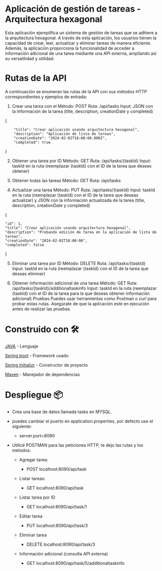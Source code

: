 # Aplicación de gestión de tareas - Arquitectura hexagonal
Esta aplicación ejemplifica un sistema de gestión de tareas que se adhiere a la arquitectura hexagonal. A través de esta aplicación, los usuarios tienen la capacidad de crear, leer, actualizar y eliminar tareas de manera eficiente. Además, la aplicación proporciona la funcionalidad de acceder a información adicional de una tarea mediante una API externa, ampliando así su versatilidad y utilidad.

# Rutas de la API
A continuación se enumeran las rutas de la API con sus métodos HTTP correspondientes y ejemplos de entrada:

1. Crear una tarea con el Método: POST Ruta: /api/tasks Input: JSON con la información de la tarea (title, description, creationDate y completed)
   
{

        "title": "Crear aplicación usando arquitectura hexagonal",
        "description": "Aplicación de lista de tareas",
        "creationDate": "2024-02-02T18:00:00.000Z",
        "completed": true
   
}

2. Obtener una tarea por ID Método: GET Ruta: /api/tasks/{taskId} Input: taskId en la ruta (reemplazar {taskId} con el ID de la tarea que deseas obtener)

3. Obtener todas las tareas Método: GET Ruta: /api/tasks

4. Actualizar una tarea Método: PUT Ruta: /api/tasks/{taskId} Input: taskId en la ruta (reemplazar {taskId} con el ID de la tarea que deseas actualizar) y JSON con la información actualizada de la tarea (title, description, creationDate y completed)

{  

    "id": 1,
    "title": "Crear aplicación usando arquitectura hexagonal",
    "description": "Probando edición de tarea en la aplicación de lista de tareas",
    "creationDate": "2024-02-02T18:00:00",
    "completed": false
    
}

5. Eliminar una tarea por ID Método: DELETE Ruta: /api/tasks/{taskId} Input: taskId en la ruta (reemplazar {taskId} con el ID de la tarea que deseas eliminar)

6. Obtener información adicional de una tarea Método: GET Ruta: /api/tasks/{taskId}/additionaltaskinfo Input: taskId en la ruta (reemplazar {taskId} con el ID de la tarea para la que deseas obtener información adicional) Pruebas Puedes usar herramientas como Postman o curl para probar estas rutas. Asegúrate de que la aplicación esté en ejecución antes de realizar las pruebas.

# Construido con 🛠️

[JAVA](https://www.java.com/es/) - Lenguaje 

[Spring boot](https://spring.io/projects/spring-boot) - Framework usado

[Spring Initializr](https://start.spring.io/) - Constructor de proyecto

[Maven](https://maven.apache.org/) - Manejador de dependencias

# Despliegue 📦

- Crea una base de datos llamada tasks en MYSQL.
  
- puedes cambiar el puerto en application.properties, por defecto use el siguiente:
  
  - server.port=8090

- Utilicé POSTMAN para las peticiones HTTP, te dejo las rutas y los metodos:
  - Agregar tarea:

     - POST localhost:8090/api/task

  - Listar tareas:

      - GET localhost:8090/api/task

  - Listar tarea por ID

      - GET localhost:8090/api/task/1

  - Editar tarea
 
       - PUT localhost:8090/api/task/3

  - Eliminar tarea
 
     - DELETE localhost:8090/api/task/3

  - Información adicional (consulta API externa)

     - GET localhost:8090/api/task/5/additionaltaskinfo
